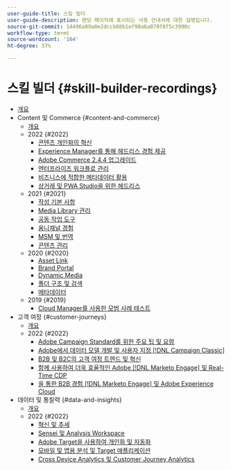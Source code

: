 ```yaml
---
user-guide-title: 스킬 빌더
user-guide-description: 랜딩 페이지에 표시되는 사용 안내서에 대한 설명입니다.
source-git-commit: 14496a09a0e2dccb88b1ef90a6a070f8f5c3990c
workflow-type: tm+mt
source-wordcount: '164'
ht-degree: 37%

---
```



# 스킬 빌더 {#skill-builder-recordings}

+ [개요](overview.md)
+ Content 및 Commerce {#content-and-commerce}
   + [개요](content-and-commerce/overview.md)
   + 2022 {#2022}
      + [콘텐츠 개인화의 혁신](content-and-commerce/2022/content-perosonalization.md)
      + [ Experience Manager를 통해 헤드리스 경험 제공](content-and-commerce/2022/headless.md)
      + [Adobe Commerce 2.4.4 업그레이드](content-and-commerce/2022/commerce-upgrade.md)
      + [엔터프라이즈 워크플로 관리](content-and-commerce/2022/workflow.md)
      + [비즈니스에 적합한 메타데이터 활용](content-and-commerce/2022/metadata.md)
      + [상거래 및 PWA Studio을 위한 헤드리스](content-and-commerce/2022/headless-pwa.md)
   + 2021 {#2021}
      + [작성 기본 사항](content-and-commerce/2021/authoring-fundamentals.md)
      + [Media Library 관리](content-and-commerce/2021/media-library-administration.md)
      + [공동 작업 도구](content-and-commerce/2021/collaboration-tools.md)
      + [옴니채널 경험](content-and-commerce/2021/omnichannel-experiences.md)
      + [MSM 및 번역](content-and-commerce/2021/multi-site-management-web-translation.md)
      + [콘텐츠 관리](content-and-commerce/2021/traditional-headless-content-management.md)
   + 2020 {#2020}
      + [Asset Link](content-and-commerce/2020/asset-link.md)
      + [Brand Portal](content-and-commerce/2020/brand-portal.md)
      + [Dynamic Media](content-and-commerce/2020/dynamic-media.md)
      + [폴더 구조 및 검색](content-and-commerce/2020/folder-structure-search.md)
      + [메타데이터](content-and-commerce/2020/metadata.md)
   + 2019 {#2019}
      + [Cloud Manager를 사용한 모범 사례 테스트](content-and-commerce/2019/cloud-manager-testing.md)
+ 고객 여정 {#customer-journeys}
   + [개요](customer-journeys/overview.md)
   + 2022 {#2022}
      + [Adobe Campaign Standard를 위한 주요 팁 및 요령](customer-journeys/2022/tips-and-tricks.md)
      + [Adobe에서 데이터 모델 개발 및 사용자 지정 [!DNL Campaign Classic]](customer-journeys/2022/data-models.md)
      + [B2B 및 B2C의 고객 여정 트렌드 및 혁신](customer-journeys/2022/keynote.md)
      + [함께 사용하여 더욱 효율적인 Adobe [!DNL Marketo Engage] 및 Real-Time CDP](customer-journeys/2022/b2b-campaigns.md)
      + [을 통한 B2B 경험 [!DNL Marketo Engage] 및 Adobe Experience Cloud](customer-journeys/2022/b2b-experiences.md)
+ 데이터 및 통찰력 {#data-and-insights}
   + [개요](data-and-insights/overview.md)
   + 2022 {#2022}
      + [혁신 및 추세](data-and-insights/2022/innovations.md)
      + [Sensei 및 Analysis Workspace](data-and-insights/2022/sensei.md)
      + [Adobe Target을 사용하여 개인화 및 자동화](data-and-insights/2022/personalize.md)
      + [모바일 및 앱용 분석 및 Target 애플리케이션](data-and-insights/2022/mobile-and-apps.md)
      + [Cross Device Analytics 및 Customer Journey Analytics](data-and-insights/2022/cross-device-analytics.md)

<!--    + [Adobe Campaign Classic V7 vs V8](customer-journeys/2022/classic-v7-vs-v8.md) -->
